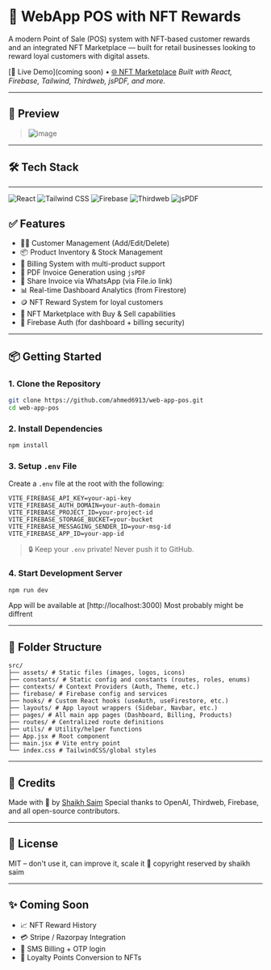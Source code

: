 # 🧾 WebApp POS with NFT Rewards

A modern Point of Sale (POS) system with NFT-based customer rewards and an integrated NFT Marketplace — built for retail businesses looking to reward loyal customers with digital assets.

[🚀 Live Demo](coming soon) • [🌐 NFT Marketplace](https://nft-marketplace-81f39.web.app/)
*Built with React, Firebase, Tailwind, Thirdweb, jsPDF, and more.*

---

## 📸 Preview

> ![image](https://github.com/user-attachments/assets/b65e44a1-f7a1-4084-a287-f025965cac9d)

---

## 🛠️ Tech Stack

--- 
![React](https://img.shields.io/badge/React-20232A?style=for-the-badge&logo=react&logoColor=61DAFB)
![Tailwind CSS](https://img.shields.io/badge/Tailwind-38B2AC?style=for-the-badge&logo=tailwind-css&logoColor=white)
![Firebase](https://img.shields.io/badge/Firebase-FFCA28?style=for-the-badge&logo=firebase&logoColor=white)
![Thirdweb](https://img.shields.io/badge/Thirdweb-000?style=for-the-badge&logo=thirdweb&logoColor=white)
![jsPDF](https://img.shields.io/badge/jsPDF-E10098?style=for-the-badge&logo=ghost&logoColor=white)


## ✅ Features

* 🧑‍💼 Customer Management (Add/Edit/Delete)
* 📦 Product Inventory & Stock Management
* 🧾 Billing System with multi-product support
* 📄 PDF Invoice Generation using `jsPDF`
* 📲 Share Invoice via WhatsApp (via File.io link)
* 📊 Real-time Dashboard Analytics (from Firestore)
* 🪙 NFT Reward System for loyal customers
* 🛒 NFT Marketplace with Buy & Sell capabilities
* 🔐 Firebase Auth (for dashboard + billing security)

---

## 📦 Getting Started

### 1. Clone the Repository

```bash
git clone https://github.com/ahmed6913/web-app-pos.git
cd web-app-pos
```

### 2. Install Dependencies

```bash
npm install
```

### 3. Setup `.env` File

Create a `.env` file at the root with the following:

```env
VITE_FIREBASE_API_KEY=your-api-key
VITE_FIREBASE_AUTH_DOMAIN=your-auth-domain
VITE_FIREBASE_PROJECT_ID=your-project-id
VITE_FIREBASE_STORAGE_BUCKET=your-bucket
VITE_FIREBASE_MESSAGING_SENDER_ID=your-msg-id
VITE_FIREBASE_APP_ID=your-app-id
```

> 🔒 Keep your `.env` private! Never push it to GitHub.

### 4. Start Development Server

```bash
npm run dev
```

App will be available at [http://localhost:3000) Most probably might be diffrent 

---

## 📁 Folder Structure

```
src/
├── assets/ # Static files (images, logos, icons)
├── constants/ # Static config and constants (routes, roles, enums)
├── contexts/ # Context Providers (Auth, Theme, etc.)
├── firebase/ # Firebase config and services
├── hooks/ # Custom React hooks (useAuth, useFirestore, etc.)
├── layouts/ # App layout wrappers (Sidebar, Navbar, etc.)
├── pages/ # All main app pages (Dashboard, Billing, Products)
├── routes/ # Centralized route definitions
├── utils/ # Utility/helper functions
├── App.jsx # Root component
├── main.jsx # Vite entry point
└── index.css # TailwindCSS/global styles
```

---

## 🧐 Credits

Made with 💙 by [Shaikh Saim](https://github.com/ahmed6913)
Special thanks to OpenAI, Thirdweb, Firebase, and all open-source contributors.

---

## 📜 License

MIT – don't use it, can improve it, scale it 🚀
copyright reserved by shaikh saim

---

## ✨ Coming Soon

* 📈 NFT Reward History
* 💳 Stripe / Razorpay Integration
* 📲 SMS Billing + OTP login
* 🌟 Loyalty Points Conversion to NFTs


